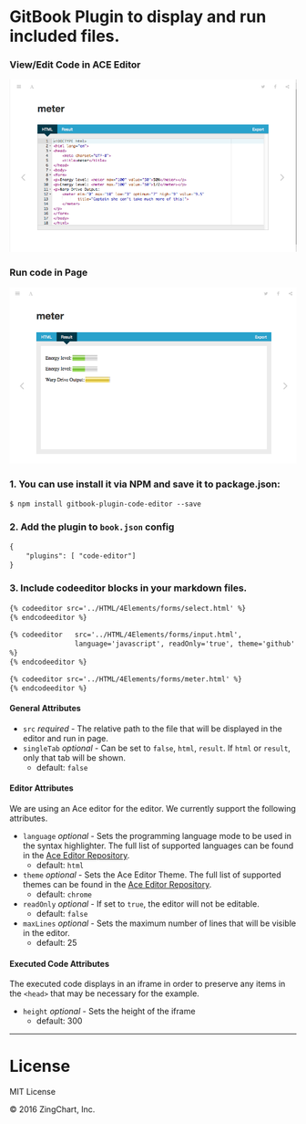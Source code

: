
GitBook Plugin to display and run included files.
==============
### View/Edit Code in ACE Editor
![Editor View](/assets/images/editor.png)

### Run code in Page
![Run](/assets/images/run.png)


### 1. You can use install it via **NPM** and save it to package.json:
```
$ npm install gitbook-plugin-code-editor --save
```
### 2. Add the plugin to `book.json` config
```
{
    "plugins": [ "code-editor"]
}
```

### 3. Include codeeditor blocks in your markdown files.
```
{% codeeditor src='../HTML/4Elements/forms/select.html' %}
{% endcodeeditor %}
```

```
{% codeeditor   src='../HTML/4Elements/forms/input.html',
                language='javascript', readOnly='true', theme='github' %}
{% endcodeeditor %}
```

```
{% codeeditor src='../HTML/4Elements/forms/meter.html' %}
{% endcodeeditor %}
```

#### General Attributes

* `src` *required* - The relative path to the file that will be displayed in the editor and run in page.
* `singleTab` *optional* - Can be set to `false`, `html`, `result`.  If `html` or `result`, only that tab will be shown.
    * default: `false`

#### Editor Attributes

We are using an Ace editor for the editor.  We currently support the following attributes.
* `language` *optional* - Sets the programming language mode to be used in the syntax highlighter.  The full list of supported languages can be found in the [Ace Editor Repository](https://github.com/ajaxorg/ace-builds/tree/master/src-min-noconflict).
    * default: `html`
* `theme` *optional* - Sets the Ace Editor Theme.  The full list of supported themes can be found in the [Ace Editor Repository](https://github.com/ajaxorg/ace/tree/master/lib/ace/theme).
    * default: `chrome`
* `readOnly` *optional* - If set to `true`, the editor will not be editable.
    * default: `false`
* `maxLines` *optional* - Sets the maximum number of lines that will be visible in the editor.
    * default: 25

#### Executed Code Attributes

The executed code displays in an iframe in order to preserve any items in the `<head>` that may be necessary for the example.
* `height` *optional* - Sets the height of the iframe
    * default: 300

---
# License

MIT License

&copy; 2016 ZingChart, Inc.
